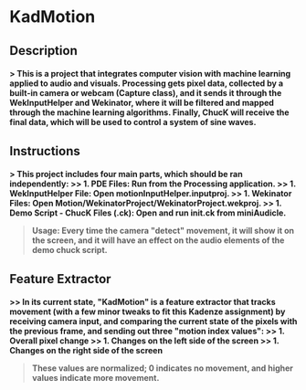 
<h1> KadMotion

<h2> Description 
<h4>> This is a project that integrates computer vision with machine learning applied to audio and visuals. Processing gets pixel data, collected by a built-in camera or webcam (Capture class), and it sends it through the WekInputHelper and Wekinator, where it will be filtered and mapped through the machine learning algorithms.
Finally, ChucK will receive the final data, which will be used to control a system of sine waves.

<h2> Instructions

<h4>> This project includes four main parts, which should be ran independently:
>>  1. PDE Files: Run from the Processing application.
>>  1. WekInputHelper File: Open motionInputHelper.inputproj.
>>  1. Wekinator Files: Open Motion/WekinatorProject/WekinatorProject.wekproj.
>>  1. Demo Script - ChucK Files (.ck): Open and run init.ck from miniAudicle.

> Usage: Every time the camera "detect" movement, it will show it on the screen, and it will have an effect on the audio elements of the demo chuck script.

<h2> Feature Extractor
<h4>>> In its current state, "KadMotion" is a feature extractor that tracks movement (with a few minor tweaks to fit this Kadenze assignment) by receiving camera input, and comparing the current state of the pixels with the previous frame, and sending out three "motion index values":
>> 1. Overall pixel change
>> 1. Changes on the left side of the screen
>> 1. Changes on the right side of the screen

> These values are normalized; 0 indicates no movement, and higher values indicate more movement.




